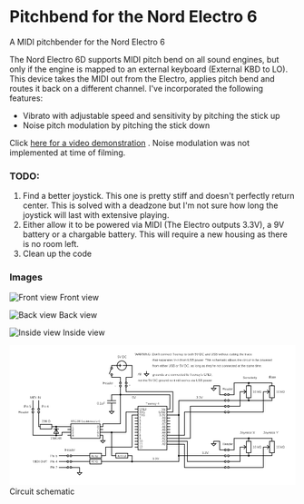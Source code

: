 # Pitchbend for the Nord Electro 6
A MIDI pitchbender for the Nord Electro 6

The Nord Electro 6D supports MIDI pitch bend on all sound engines, but only if the engine is mapped to an external keyboard (External KBD to LO). This device takes the MIDI out from the Electro, applies pitch bend and routes it back on a different channel. I've incorporated the following features:

- Vibrato with adjustable speed and sensitivity by pitching the stick up
- Noise pitch modulation by pitching the stick down

Click [here for a video demonstration](https://www.youtube.com/watch?v=N-VUnCClMB0&ab_channel=Wouter) . Noise modulation was not implemented at time of filming.

### TODO:
1. Find a better joystick. This one is pretty stiff and doesn't perfectly return center. This is solved with a deadzone but I'm not sure how long the joystick will last with extensive playing.
2. Either allow it to be powered via MIDI (The Electro outputs 3.3V), a 9V battery or a chargable battery. This will require a new housing as there is no room left.
3. Clean up the code

### Images
![Front view](https://github.com/deenigewouter/Pitch-bend-for-Nord-Electro-6/blob/main/images/pitchbender-1.jpg?raw=true)
Front view


![Back view](https://github.com/deenigewouter/Pitch-bend-for-Nord-Electro-6/blob/main/images/pitchbender-2.jpg?raw=true)
Back view


![Inside view](https://github.com/deenigewouter/Pitch-bend-for-Nord-Electro-6/blob/main/images/pitchbender-3.jpg?raw=true)
Inside view


![Circuit schematic](https://github.com/deenigewouter/Pitch-bend-for-Nord-Electro-6/blob/main/images/Circuit.png?raw=true)
Circuit schematic
